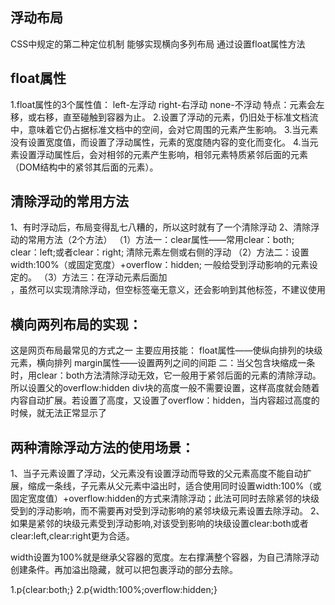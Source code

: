 ## 浮动布局 ##
CSS中规定的第二种定位机制
能够实现横向多列布局
通过设置float属性方法

## float属性 ##
1.float属性的3个属性值：
left-左浮动 right-右浮动 none-不浮动 
特点：元素会左移，或右移，直至碰触到容器为止。
2.设置了浮动的元素，仍旧处于标准文档流中，意味着它仍占据标准文档中的空间，会对它周围的元素产生影响。
3.当元素没有设置宽度值，而设置了浮动属性，元素的宽度随内容的变化而变化。
4.当元素设置浮动属性后，会对相邻的元素产生影响，相邻元素特质紧邻后面的元素（DOM结构中的紧邻其后面的元素）。

## 清除浮动的常用方法 ##
1、有时浮动后，布局变得乱七八糟的，所以这时就有了一个清除浮动
2、清除浮动的常用方法（2个方法）
（1）方法一：clear属性——常用clear：both;
clear：left;或者clear：right; 清除元素左侧或右侧的浮动
（2）方法二：设置width:100%（或固定宽度）+overflow：hidden;
一般给受到浮动影响的元素设定的。
（3）方法三：在浮动元素后面加<br/>，虽然可以实现清除浮动，但空标签毫无意义，还会影响到其他标签，不建议使用

## 横向两列布局的实现： ##
这是网页布局最常见的方式之一
主要应用技能：
float属性——使纵向排列的块级元素，横向排列
margin属性——设置两列之间的间距
二：当父包含块缩成一条时，用clear：both方法清除浮动无效，它一般用于紧邻后面的元素的清除浮动。所以设置父的overflow:hidden
div块的高度一般不需要设置，这样高度就会随着内容自动扩展。若设置了高度，又设置了overflow：hidden，当内容超过高度的时候，就无法正常显示了

## 两种清除浮动方法的使用场景： ##
1、当子元素设置了浮动，父元素没有设置浮动而导致的父元素高度不能自动扩展，缩成一条线，子元素从父元素中溢出时，适合使用同时设置width:100%（或固定宽度值）+overflow:hidden的方式来清除浮动；此法可同时去除紧邻的块级受到的浮动影响，而不需要再对受到浮动影响的紧邻块级元素设置去除浮动。
2、如果是紧邻的块级元素受到浮动影响,对该受到影响的块级设置clear:both或者clear:left,clear:right更为合适。

width设置为100%就是继承父容器的宽度。左右撑满整个容器，为自己清除浮动创建条件。再加溢出隐藏，就可以把包裹浮动的部分去除。

1.p{clear:both;}
2.p{width:100%;overflow:hidden;}